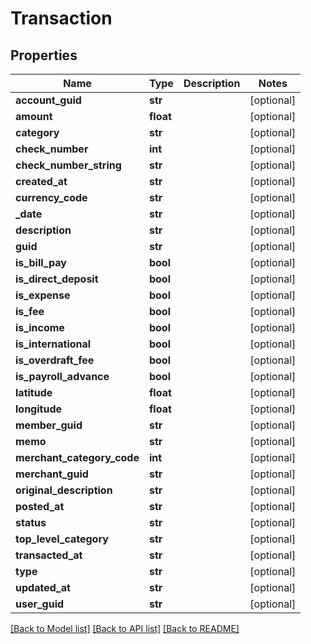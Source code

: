 # Transaction

## Properties
Name | Type | Description | Notes
------------ | ------------- | ------------- | -------------
**account_guid** | **str** |  | [optional] 
**amount** | **float** |  | [optional] 
**category** | **str** |  | [optional] 
**check_number** | **int** |  | [optional] 
**check_number_string** | **str** |  | [optional] 
**created_at** | **str** |  | [optional] 
**currency_code** | **str** |  | [optional] 
**_date** | **str** |  | [optional] 
**description** | **str** |  | [optional] 
**guid** | **str** |  | [optional] 
**is_bill_pay** | **bool** |  | [optional] 
**is_direct_deposit** | **bool** |  | [optional] 
**is_expense** | **bool** |  | [optional] 
**is_fee** | **bool** |  | [optional] 
**is_income** | **bool** |  | [optional] 
**is_international** | **bool** |  | [optional] 
**is_overdraft_fee** | **bool** |  | [optional] 
**is_payroll_advance** | **bool** |  | [optional] 
**latitude** | **float** |  | [optional] 
**longitude** | **float** |  | [optional] 
**member_guid** | **str** |  | [optional] 
**memo** | **str** |  | [optional] 
**merchant_category_code** | **int** |  | [optional] 
**merchant_guid** | **str** |  | [optional] 
**original_description** | **str** |  | [optional] 
**posted_at** | **str** |  | [optional] 
**status** | **str** |  | [optional] 
**top_level_category** | **str** |  | [optional] 
**transacted_at** | **str** |  | [optional] 
**type** | **str** |  | [optional] 
**updated_at** | **str** |  | [optional] 
**user_guid** | **str** |  | [optional] 

[[Back to Model list]](../README.md#documentation-for-models) [[Back to API list]](../README.md#documentation-for-api-endpoints) [[Back to README]](../README.md)


